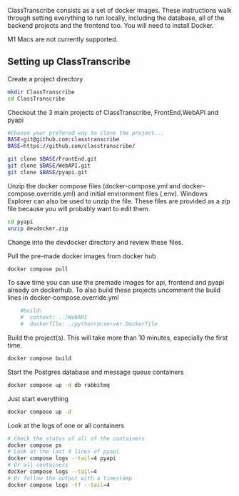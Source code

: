 ClassTranscribe consists as a set of docker images. These instructions walk through setting everything to run locally, including the database, all of the backend projects and the frontend too. You will need to install Docker.

M1 Macs are not currently supported.

## Setting up ClassTranscribe

Create a project directory

```sh
mkdir ClassTranscribe
cd ClassTranscribe
```

Checkout the 3 main projects of ClassTranscribe, FrontEnd,WebAPI and pyapi
```sh
#Choose your prefered way to clone the project...
BASE=git@github.com:classtranscribe
BASE=https://github.com/classtranscribe/

git clone $BASE/FrontEnd.git
git clone $BASE/WebAPI.git
git clone $BASE/pyapi.git
```

Unzip the docker compose files (docker-compose.yml and docker-compose.override.yml) and initial environment files (.env). 
Windows Explorer can also be used to unzip the file.
These files are provided as a zip file because you will probably want to edit them.

```sh
cd pyapi
unzip devdocker.zip
```
Change into the devdocker directory and review these files.

Pull the pre-made docker images from docker hub
```sh
docker compose pull
```
To save time you can use the premade images for api, frontend and pyapi already on dockerhub.
To also build these projects uncomment the build lines in docker-compose.override.yml
```yml
    #build:
    #  context: ../WebAPI
    #  dockerfile: ./pythonrpcserver.Dockerfile

```

Build the project(s). This will take more than 10 minutes, especially the first time.
```sh
docker compose build
```

Start the Postgres database and message queue containers
```sh
docker compose up -d db rabbitmq
```
Just start everything
```sh
docker compose up -d
```
Look at the logs of one or all containers
```sh
# Check the status of all of the containers
docker compose ps
# Look at the last 4 lines of pyapi
docker compose logs --tail=4 pyapi
# Or all containers
docker compose logs --tail=4
# Or follow the output with a timestamp
docker compose logs -tf --tail=4
```
